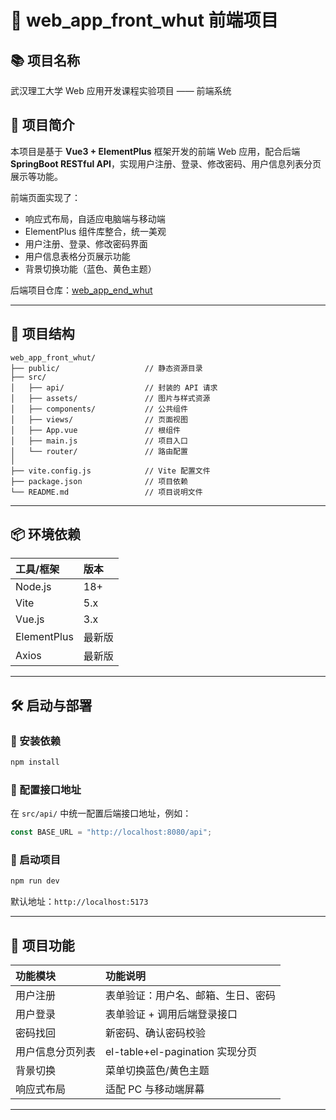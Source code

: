 # 🎨 web_app_front_whut 前端项目  

## 📚 项目名称  
武汉理工大学 Web 应用开发课程实验项目 —— 前端系统  

## 📖 项目简介  

本项目是基于 **Vue3 + ElementPlus** 框架开发的前端 Web 应用，配合后端 **SpringBoot RESTful API**，实现用户注册、登录、修改密码、用户信息列表分页展示等功能。

前端页面实现了：
- 响应式布局，自适应电脑端与移动端  
- ElementPlus 组件库整合，统一美观  
- 用户注册、登录、修改密码界面  
- 用户信息表格分页展示功能  
- 背景切换功能（蓝色、黄色主题）

后端项目仓库：[web_app_end_whut](https://github.com/zzzy-code/web_app_end_whut)

---

## 📂 项目结构  

```
web_app_front_whut/
├── public/                   // 静态资源目录
├── src/
│   ├── api/                  // 封装的 API 请求
│   ├── assets/               // 图片与样式资源
│   ├── components/           // 公共组件
│   ├── views/                // 页面视图
│   ├── App.vue               // 根组件
│   ├── main.js               // 项目入口
│   └── router/               // 路由配置
│
├── vite.config.js            // Vite 配置文件
├── package.json              // 项目依赖
└── README.md                 // 项目说明文件
```

---

## 📦 环境依赖  

| 工具/框架         | 版本       |
|:----------------|:------------|
| Node.js          | 18+         |
| Vite             | 5.x         |
| Vue.js           | 3.x         |
| ElementPlus      | 最新版      |
| Axios            | 最新版      |

---

## 🛠️ 启动与部署  

### 📌 安装依赖  

```bash
npm install
```

### 📌 配置接口地址  

在 `src/api/` 中统一配置后端接口地址，例如：
```javascript
const BASE_URL = "http://localhost:8080/api";
```

### 📌 启动项目  

```bash
npm run dev
```

默认地址：`http://localhost:5173`

---

## 📖 项目功能  

| 功能模块         | 功能说明                                |
|:----------------|:----------------------------------------|
| 用户注册         | 表单验证：用户名、邮箱、生日、密码 |
| 用户登录         | 表单验证 + 调用后端登录接口 |
| 密码找回         | 新密码、确认密码校验 |
| 用户信息分页列表 | el-table+el-pagination 实现分页 |
| 背景切换         | 菜单切换蓝色/黄色主题 |
| 响应式布局       | 适配 PC 与移动端屏幕 |

---

